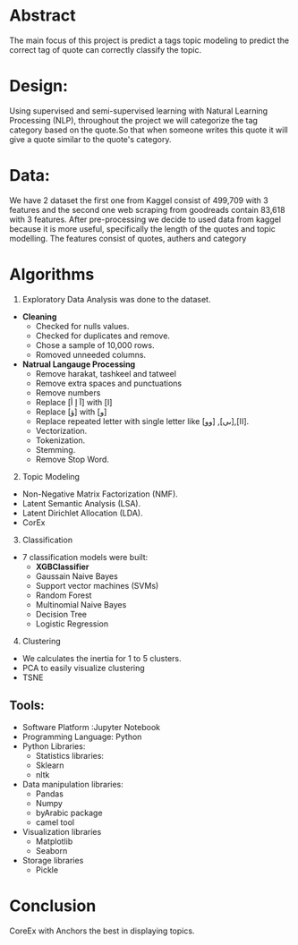 # Abstract
The main focus of this project is predict a tags topic modeling to predict the correct tag of quote can correctly classify the topic.

# Design:
Using supervised and semi-supervised learning with Natural Learning Processing (NLP), throughout the project we will categorize the tag category based on the quote.So that when someone writes this quote it will give a quote similar to the quote's category.


# Data:
We have 2 dataset  the first one from Kaggel consist of 499,709 with 3 features and the second one web scraping from goodreads contain 83,618 with 3 features.
After pre-processing we decide to used data from kaggel because it is more useful, specifically the length of the quotes and topic modelling. The features consist of quotes, authers and category

# Algorithms
1. Exploratory Data Analysis was done to the dataset.
  - **Cleaning**
      - Checked for nulls values.
      -  Checked for duplicates and remove.
      -  Chose a sample of 10,000 rows.
      -  Romoved unneeded columns.
  - **Natrual Langauge Processing**
       - Remove harakat, tashkeel and tatweel
       - Remove extra spaces and punctuations
       - Remove numbers
       - Replace [آ إ أ] with [ا]
       - Replace [ؤ] with [و]
       - Replace repeated letter with single letter like [وو]  ,[ىى],[اا].
       - Vectorization.
       - Tokenization.
       - Stemming.
       - Remove Stop Word.
2. Topic Modeling
- Non-Negative Matrix Factorization (NMF).
- Latent Semantic Analysis (LSA).
- Latent Dirichlet Allocation (LDA).
- CorEx

3. Classification
- 7 classification models were built:
    - **XGBClassifier**
    - Gaussain Naive Bayes 
    - Support vector machines (SVMs)
    - Random Forest
    - Multinomial Naive Bayes
    - Decision Tree 
    - Logistic Regression

4. Clustering
- We calculates the inertia for 1 to 5 clusters.
- PCA to easily visualize clustering
- TSNE



## Tools:
* Software Platform :Jupyter Notebook
* Programming Language: Python
* Python Libraries:
  * Statistics libraries:
  * Sklearn
  * nltk
* Data manipulation libraries:
  * Pandas
  * Numpy
  * byArabic package
  * camel tool
* Visualization libraries
  * Matplotlib
  * Seaborn
* Storage libraries
  * Pickle

# Conclusion

CoreEx with Anchors the best in displaying topics.

